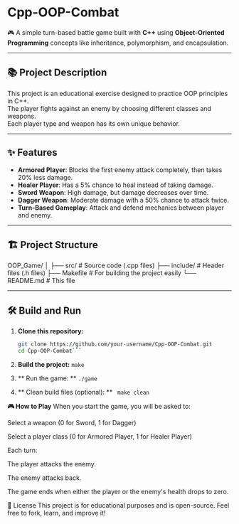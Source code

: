 # Cpp-OOP-Combat

🎮 A simple turn-based battle game built with **C++** using **Object-Oriented Programming** concepts like inheritance, polymorphism, and encapsulation.

---

## 📚 Project Description

This project is an educational exercise designed to practice OOP principles in C++.  
The player fights against an enemy by choosing different classes and weapons.  
Each player type and weapon has its own unique behavior.

---

## ✨ Features
- **Armored Player**: Blocks the first enemy attack completely, then takes 20% less damage.
- **Healer Player**: Has a 5% chance to heal instead of taking damage.
- **Sword Weapon**: High damage, but damage decreases over time.
- **Dagger Weapon**: Moderate damage with a 50% chance to attack twice.
- **Turn-Based Gameplay**: Attack and defend mechanics between player and enemy.

---

## 🏗️ Project Structure
OOP_Game/ │ ├── src/ # Source code (.cpp files) ├── include/ # Header files (.h files) ├── Makefile # For
 building the project easily └── README.md # This file

---

## 🛠️ Build and Run

1. **Clone this repository:**
   ```bash
   git clone https://github.com/your-username/Cpp-OOP-Combat.git
   cd Cpp-OOP-Combat```

2. **Build the project:**
    ```make```

3. ** Run the game: **
    ```./game```

4. ** Clean build files (optional): **
   ``` make clean```

**🎮 How to Play**
When you start the game, you will be asked to:

Select a weapon (0 for Sword, 1 for Dagger)

Select a player class (0 for Armored Player, 1 for Healer Player)

Each turn:

The player attacks the enemy.

The enemy attacks back.

The game ends when either the player or the enemy's health drops to zero.

📜 License
This project is for educational purposes and is open-source.
Feel free to fork, learn, and improve it!
